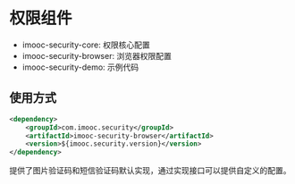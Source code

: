 # 权限组件

* imooc-security-core: 权限核心配置
* imooc-security-browser: 浏览器权限配置
* imooc-security-demo: 示例代码

## 使用方式

```xml
<dependency>
    <groupId>com.imooc.security</groupId>
    <artifactId>imooc-security-browser</artifactId>
    <version>${imooc.security.version}</version>
</dependency>
```

提供了图片验证码和短信验证码默认实现，通过实现接口可以提供自定义的配置。